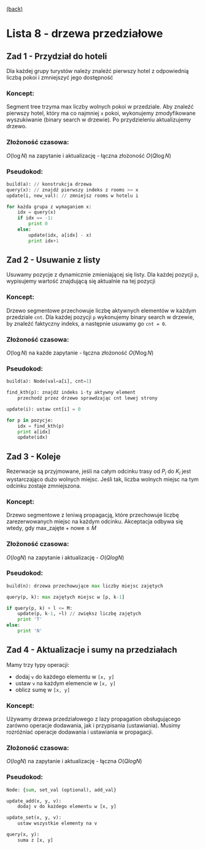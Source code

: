 [(back)](../)

# Lista 8 - drzewa przedziałowe
## Zad 1 - Przydział do hoteli
Dla każdej grupy turystów należy znaleźć pierwszy hotel z odpowiednią liczbą pokoi i zmniejszyć jego dostępność

### Koncept:
Segment tree trzyma max liczby wolnych pokoi w przedziale. Aby znaleźć pierwszy hotel, który ma co najmniej `x` pokoi, wykonujemy zmodyfikowane wyszukiwanie (binary search w drzewie). Po przydzieleniu aktualizujemy drzewo.

### Złożoność czasowa:
$O(\log N)$ na zapytanie i aktualizację - łączna złożoność $O(Q \log N)$

### Pseudokod:
```py
build(a): // konstrukcja drzewa
query(x): // znajdź pierwszy indeks z rooms >= x
update(i, new_val): // zmniejsz rooms w hotelu i

for każda grupa z wymaganiem x:
    idx = query(x)
    if idx == -1:
        print 0
    else:
        update(idx, a[idx] - x)
        print idx+1
```



## Zad 2 - Usuwanie z listy
Usuwamy pozycje z dynamicznie zmieniającej się listy. Dla każdej pozycji `p`, wypisujemy wartość znajdującą się aktualnie na tej pozycji

### Koncept:
Drzewo segmentowe przechowuje liczbę aktywnych elementów w każdym przedziale `cnt`. Dla każdej pozycji `p` wykonujemy binary search w drzewie, by znaleźć faktyczny indeks, a następnie usuwamy go `cnt = 0`.

### Złożoność czasowa:
$O(\log N)$ na każde zapytanie - łączna złożoność $O(N \log N)$

### Pseudokod:
```py
build(a): Node(val=a[i], cnt=1)

find_kth(p): znajdź indeks i-ty aktywny element
    przechodź przez drzewo sprawdzając cnt lewej strony

update(i): ustaw cnt[i] = 0

for p in pozycje:
    idx = find_kth(p)
    print a[idx]
    update(idx)
```



## Zad 3 - Koleje
Rezerwacje są przyjmowane, jeśli na całym odcinku trasy od $P_i$ do $K_i$ jest wystarczająco dużo wolnych miejsc. Jeśli tak, liczba wolnych miejsc na tym odcinku zostaje zmniejszona.

### Koncept:
Drzewo segmentowe z leniwą propagacją, które przechowuje liczbę zarezerwowanych miejsc na każdym odcinku. Akceptacja odbywa się wtedy, gdy $\text{max_zajęte} + \text{nowe} \leq M$

### Złożoność czasowa:
$O(log N)$ na zapytanie i aktualizację - $O(Q log N)$

### Pseudokod:
```py
build(n): drzewa przechowujące max liczby miejsc zajętych

query(p, k): max zajętych miejsc w [p, k-1]

if query(p, k) + l <= M:
    update(p, k-1, +l) // zwiększ liczbę zajętych
    print 'T'
else:
    print 'N'
```


## Zad 4 - Aktualizacje i sumy na przedziałach
Mamy trzy typy operacji:
- dodaj `v` do każdego elementu w `[x, y]`
- ustaw `v` na każdym elemencie w `[x, y]`
- oblicz sumę w `[x, y]`

### Koncept:
Używamy drzewa przedziałowego z lazy propagation obsługującego zarówno operacje dodawania, jak i przypisania (ustawiania). Musimy rozróżniać operacje dodawania i ustawiania w propagacji.

### Złożoność czasowa:
$O(log N)$ na zapytanie i aktualizację - łączna $O(Q log N)$

### Pseudokod:
```py
Node: {sum, set_val (optional), add_val}

update_add(x, y, v):
    dodaj v do każdego elementu w [x, y]

update_set(x, y, v):
    ustaw wszystkie elementy na v

query(x, y):
    suma z [x, y]
```

